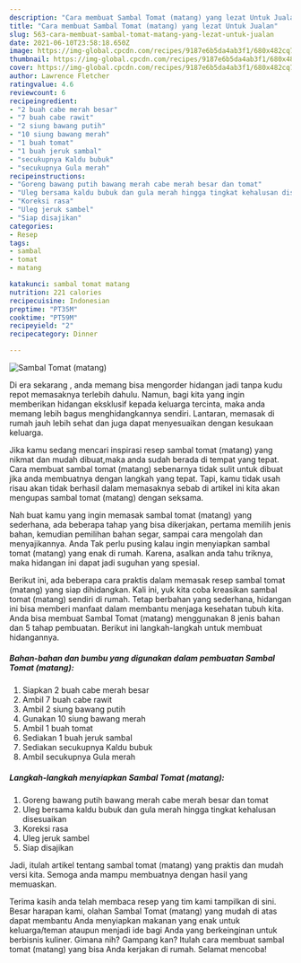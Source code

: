 ```yaml
---
description: "Cara membuat Sambal Tomat (matang) yang lezat Untuk Jualan"
title: "Cara membuat Sambal Tomat (matang) yang lezat Untuk Jualan"
slug: 563-cara-membuat-sambal-tomat-matang-yang-lezat-untuk-jualan
date: 2021-06-10T23:58:18.650Z
image: https://img-global.cpcdn.com/recipes/9187e6b5da4ab3f1/680x482cq70/sambal-tomat-matang-foto-resep-utama.jpg
thumbnail: https://img-global.cpcdn.com/recipes/9187e6b5da4ab3f1/680x482cq70/sambal-tomat-matang-foto-resep-utama.jpg
cover: https://img-global.cpcdn.com/recipes/9187e6b5da4ab3f1/680x482cq70/sambal-tomat-matang-foto-resep-utama.jpg
author: Lawrence Fletcher
ratingvalue: 4.6
reviewcount: 6
recipeingredient:
- "2 buah cabe merah besar"
- "7 buah cabe rawit"
- "2 siung bawang putih"
- "10 siung bawang merah"
- "1 buah tomat"
- "1 buah jeruk sambal"
- "secukupnya Kaldu bubuk"
- "secukupnya Gula merah"
recipeinstructions:
- "Goreng bawang putih bawang merah cabe merah besar dan tomat"
- "Uleg bersama kaldu bubuk dan gula merah hingga tingkat kehalusan disesuaikan"
- "Koreksi rasa"
- "Uleg jeruk sambel"
- "Siap disajikan"
categories:
- Resep
tags:
- sambal
- tomat
- matang

katakunci: sambal tomat matang 
nutrition: 221 calories
recipecuisine: Indonesian
preptime: "PT35M"
cooktime: "PT59M"
recipeyield: "2"
recipecategory: Dinner

---
```



![Sambal Tomat (matang)](https://img-global.cpcdn.com/recipes/9187e6b5da4ab3f1/680x482cq70/sambal-tomat-matang-foto-resep-utama.jpg)

Di era  sekarang , anda memang bisa mengorder hidangan jadi tanpa kudu repot memasaknya terlebih dahulu. Namun, bagi kita yang ingin memberikan hidangan eksklusif kepada keluarga tercinta, maka anda memang lebih bagus menghidangkannya sendiri. Lantaran, memasak di rumah jauh lebih sehat dan juga dapat menyesuaikan dengan kesukaan keluarga.

Jika kamu sedang mencari inspirasi resep sambal tomat (matang) yang nikmat dan mudah dibuat,maka anda sudah berada di tempat yang tepat. Cara membuat sambal tomat (matang)  sebenarnya tidak sulit untuk dibuat jika anda membuatnya dengan langkah yang tepat. Tapi, kamu tidak usah risau akan tidak berhasil dalam memasaknya 
sebab di artikel ini kita akan mengupas sambal tomat (matang) dengan seksama.  



Nah buat kamu yang ingin memasak sambal tomat (matang) yang sederhana, ada beberapa tahap yang bisa dikerjakan, pertama memilih jenis bahan, kemudian pemilihan bahan segar, sampai cara mengolah dan menyajikannya. Anda Tak perlu pusing kalau ingin menyiapkan sambal tomat (matang) yang enak di rumah. Karena, asalkan anda  tahu triknya, maka hidangan ini dapat jadi suguhan yang spesial.

Berikut ini, ada beberapa cara praktis  dalam memasak resep sambal tomat (matang) yang siap dihidangkan. Kali ini, yuk kita coba kreasikan sambal tomat (matang) sendiri di rumah. Tetap berbahan yang sederhana, hidangan ini bisa memberi manfaat dalam membantu menjaga kesehatan tubuh kita. Anda bisa membuat Sambal Tomat (matang) menggunakan 8 jenis bahan dan 5 tahap pembuatan. Berikut ini langkah-langkah untuk membuat hidangannya.

<!--inarticleads1-->

##### Bahan-bahan dan bumbu yang digunakan dalam pembuatan Sambal Tomat (matang):

1. Siapkan 2 buah cabe merah besar
1. Ambil 7 buah cabe rawit
1. Ambil 2 siung bawang putih
1. Gunakan 10 siung bawang merah
1. Ambil 1 buah tomat
1. Sediakan 1 buah jeruk sambal
1. Sediakan secukupnya Kaldu bubuk
1. Ambil secukupnya Gula merah




<!--inarticleads2-->

##### Langkah-langkah menyiapkan Sambal Tomat (matang):

1. Goreng bawang putih bawang merah cabe merah besar dan tomat
1. Uleg bersama kaldu bubuk dan gula merah hingga tingkat kehalusan disesuaikan
1. Koreksi rasa
1. Uleg jeruk sambel
1. Siap disajikan




Jadi, itulah artikel tentang  sambal tomat (matang)  yang praktis dan mudah versi kita. Semoga anda mampu membuatnya dengan hasil yang memuaskan. 

Terima kasih anda telah membaca resep yang tim kami tampilkan di sini. Besar harapan kami, olahan  Sambal Tomat (matang) yang mudah di atas dapat membantu Anda menyiapkan makanan yang enak untuk keluarga/teman ataupun menjadi ide bagi Anda yang berkeinginan untuk berbisnis kuliner. Gimana nih? Gampang kan? Itulah cara membuat sambal tomat (matang) yang bisa Anda kerjakan di rumah. Selamat mencoba!

